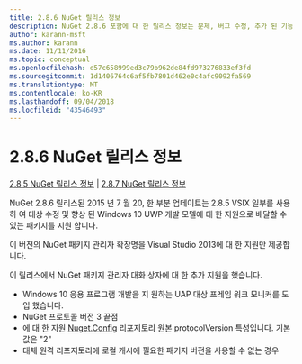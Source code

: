 ```yaml
---
title: 2.8.6 NuGet 릴리스 정보
description: NuGet 2.8.6 포함에 대 한 릴리스 정보는 문제, 버그 수정, 추가 된 기능 및 Dcr 알려져 있습니다.
author: karann-msft
ms.author: karann
ms.date: 11/11/2016
ms.topic: conceptual
ms.openlocfilehash: d57c658999ed3c79b962de84fd973276833ef3fd
ms.sourcegitcommit: 1d1406764c6af5fb7801d462e0c4afc9092fa569
ms.translationtype: MT
ms.contentlocale: ko-KR
ms.lasthandoff: 09/04/2018
ms.locfileid: "43546493"
---
```

# <a name="nuget-286-release-notes"></a>2.8.6 NuGet 릴리스 정보

[2.8.5 NuGet 릴리스 정보](../release-notes/nuget-2.8.5.md) | [2.8.7 NuGet 릴리스 정보](../release-notes/nuget-2.8.7.md)

NuGet 2.8.6 릴리스된 2015 년 7 월 20, 한 부분 업데이트는 2.8.5 VSIX 일부를 사용 하 여 대상 수정 및 향상 된 Windows 10 UWP 개발 모델에 대 한 지원으로 배달할 수 있는 패키지를 지원 합니다.

이 버전의 NuGet 패키지 관리자 확장명을 Visual Studio 2013에 대 한 지원만 제공합니다.

이 릴리스에서 NuGet 패키지 관리자 대화 상자에 대 한 추가 지원을 했습니다.

* Windows 10 응용 프로그램 개발을 지 원하는 UAP 대상 프레임 워크 모니커를 도입 했습니다.
* NuGet 프로토콜 버전 3 끝점
* 에 대 한 지원 [Nuget.Config](../consume-packages/configuring-nuget-behavior.md) 리포지토리 원본 protocolVersion 특성입니다. 기본값은 "2"
* 대체 원격 리포지토리에 로컬 캐시에 필요한 패키지 버전을 사용할 수 없는 경우